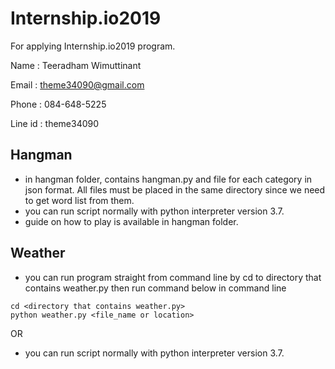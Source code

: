 # Internship.io2019

For applying Internship.io2019 program.

Name : Teeradham Wimuttinant

Email : theme34090@gmail.com

Phone : 084-648-5225

Line id : theme34090

## Hangman
- in hangman folder, contains hangman.py and file for each category in json format. All files must be placed in the same directory since we need to get word list from them.
- you can run script normally with python interpreter version 3.7.
- guide on how to play is available in hangman folder.

## Weather
- you can run program straight from command line by cd to directory that contains weather.py then run command below in command line
```
cd <directory that contains weather.py>
python weather.py <file_name or location>
```
OR
- you can run script normally with python interpreter version 3.7.
